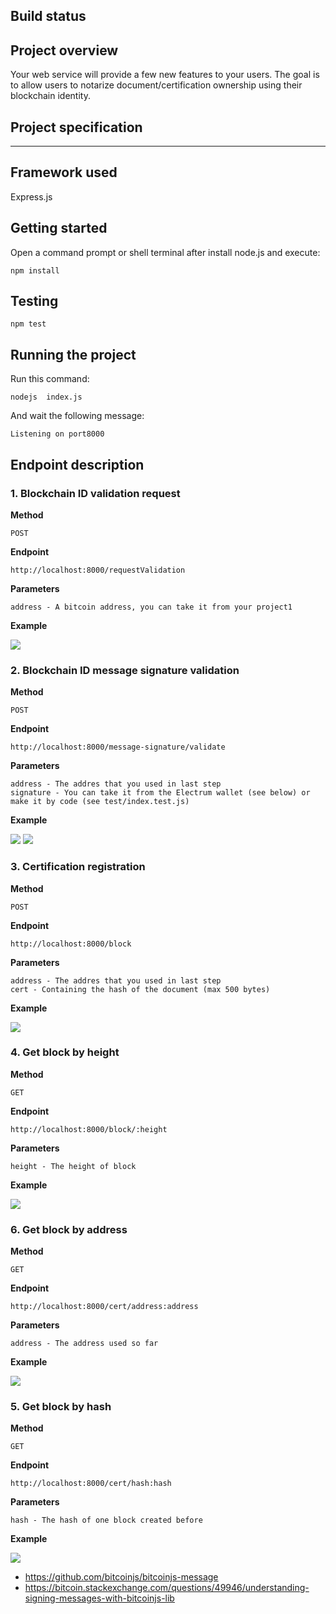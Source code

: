 ## Build status

## Project overview

Your web service will provide a few new features to your users. The goal is to allow users to notarize document/certification ownership using their blockchain identity.

## Project specification

---

## Framework used

Express.js

## Getting started

Open a command prompt or shell terminal after install node.js and execute:

```
npm install
```

## Testing

```
npm test
```

## Running the project

Run this command: 
```
nodejs  index.js
```
And wait the following message: 

```
Listening on port8000
```

## Endpoint description

### 1. Blockchain ID validation request

**Method**

```
POST
```

**Endpoint**

```
http://localhost:8000/requestValidation
```

**Parameters**

```
address - A bitcoin address, you can take it from your project1
```

**Example**

<img src="https://albumizr.com/ia/7a90997f6373e50814c81795fac9883c.jpg">

### 2. Blockchain ID message signature validation


**Method**

```
POST
```

**Endpoint**

```
http://localhost:8000/message-signature/validate
```


**Parameters**

```
address - The addres that you used in last step
signature - You can take it from the Electrum wallet (see below) or make it by code (see test/index.test.js)
```

**Example**

<img src="https://albumizr.com/ia/e68f0fded8e9013405ad534876307329.jpg">
<img src="https://albumizr.com/ia/5354bdcc4c6c930cdce60aa583833252.jpg">

### 3. Certification registration

**Method**

```
POST
```

**Endpoint**

```
http://localhost:8000/block
```

**Parameters**

```
address - The addres that you used in last step
cert - Containing the hash of the document (max 500 bytes)
```

**Example**

<img src="https://albumizr.com/ia/33a9881b58354aafeee40a1cc5177f40.jpg">

### 4. Get block by height

**Method**

```
GET
```

**Endpoint**

```
http://localhost:8000/block/:height
```

**Parameters**

```
height - The height of block
```

**Example**

<img src="https://albumizr.com/ia/f9f60c3e3ccaea83067312a94de2fb15.jpg">

### 6. Get block by address

**Method**

```
GET
```

**Endpoint**

```
http://localhost:8000/cert/address:address
```

**Parameters**

```
address - The address used so far
```

**Example**

<img src="https://albumizr.com/ia/93618509ebccd55a0186050decdec961.jpg">

### 5. Get block by hash

**Method**

```
GET
```

**Endpoint**

```
http://localhost:8000/cert/hash:hash
```

**Parameters**

```
hash - The hash of one block created before
```

**Example**

<img src="https://albumizr.com/ia/f4c59f431b1d75e54b5b0acb034a9a75.jpg">

- https://github.com/bitcoinjs/bitcoinjs-message
- https://bitcoin.stackexchange.com/questions/49946/understanding-signing-messages-with-bitcoinjs-lib
